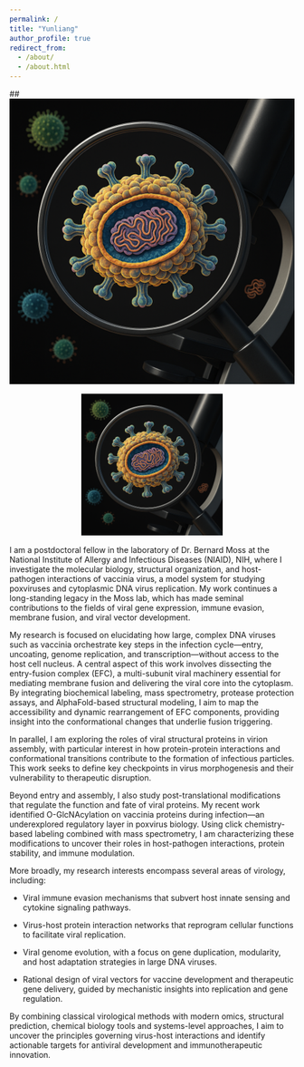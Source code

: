 ```yaml
---
permalink: /
title: "Yunliang"
author_profile: true
redirect_from: 
  - /about/
  - /about.html
---
```


##![poxvirus](/images/poxvirus.png)

<p align="center">
  <img src="images/poxvirus.png" alt="Poxvirus" width="250">
</p>

I am a postdoctoral fellow in the laboratory of Dr. Bernard Moss at the National Institute of Allergy and Infectious Diseases (NIAID), NIH, where I investigate the molecular biology, structural organization, and host-pathogen interactions of vaccinia virus, a model system for studying poxviruses and cytoplasmic DNA virus replication. My work continues a long-standing legacy in the Moss lab, which has made seminal contributions to the fields of viral gene expression, immune evasion, membrane fusion, and viral vector development.

My research is focused on elucidating how large, complex DNA viruses such as vaccinia orchestrate key steps in the infection cycle—entry, uncoating, genome replication, and transcription—without access to the host cell nucleus. A central aspect of this work involves dissecting the entry-fusion complex (EFC), a multi-subunit viral machinery essential for mediating membrane fusion and delivering the viral core into the cytoplasm. By integrating biochemical labeling, mass spectrometry, protease protection assays, and AlphaFold-based structural modeling, I aim to map the accessibility and dynamic rearrangement of EFC components, providing insight into the conformational changes that underlie fusion triggering.

In parallel, I am exploring the roles of viral structural proteins in virion assembly, with particular interest in how protein-protein interactions and conformational transitions contribute to the formation of infectious particles. This work seeks to define key checkpoints in virus morphogenesis and their vulnerability to therapeutic disruption.

Beyond entry and assembly, I also study post-translational modifications that regulate the function and fate of viral proteins. My recent work identified O-GlcNAcylation on vaccinia proteins during infection—an underexplored regulatory layer in poxvirus biology. Using click chemistry-based labeling combined with mass spectrometry, I am characterizing these modifications to uncover their roles in host-pathogen interactions, protein stability, and immune modulation.

More broadly, my research interests encompass several areas of virology, including:

* Viral immune evasion mechanisms that subvert host innate sensing and cytokine signaling pathways.

* Virus-host protein interaction networks that reprogram cellular functions to facilitate viral replication.

* Viral genome evolution, with a focus on gene duplication, modularity, and host adaptation strategies in large DNA viruses.

* Rational design of viral vectors for vaccine development and therapeutic gene delivery, guided by mechanistic insights into replication and gene regulation.

By combining classical virological methods with modern omics, structural prediction, chemical biology tools and systems-level approaches, I aim to uncover the principles governing virus-host interactions and identify actionable targets for antiviral development and immunotherapeutic innovation.



